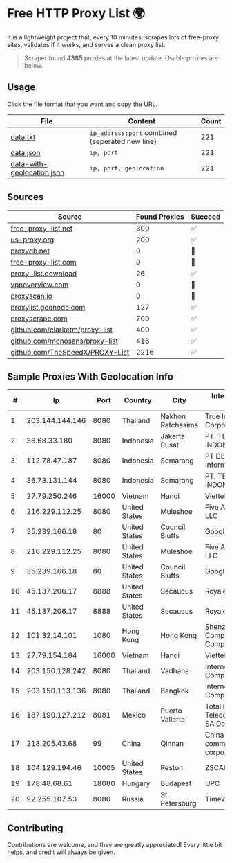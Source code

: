 
# Free HTTP Proxy List 🌍

It is a lightweight project that, every 10 minutes, scrapes lots of free-proxy sites, validates if it works, and serves a clean proxy list.


> Scraper found **4385** proxies at the latest update. Usable proxies are below.

## Usage

Click the file format that you want and copy the URL.


|File|Content|Count|
|----|-------|-----|
|[data.txt](https://raw.githubusercontent.com/themiralay/Proxy-List-World/master/data.txt)|`ip_address:port` combined (seperated new line)|221|
|[data.json](https://raw.githubusercontent.com/themiralay/Proxy-List-World/master/data.json)|`ip, port`|221|
|[data-with-geolocation.json](https://raw.githubusercontent.com/themiralay/Proxy-List-World/master/data-with-geolocation.json)|`ip, port, geolocation`|221|

## Sources

|Source|Found Proxies|Succeed|
|------|-------------|-------|
|[free-proxy-list.net](https://free-proxy-list.net)|300|✅|
|[us-proxy.org](https://www.us-proxy.org)|200|✅|
|[proxydb.net](http://proxydb.net)|0|🚫|
|[free-proxy-list.com](https://free-proxy-list.com/?page=&port=&type%5B%5D=http&type%5B%5D=https&up_time=0&search=Search)|0|🚫|
|[proxy-list.download](https://www.proxy-list.download/HTTP)|26|✅|
|[vpnoverview.com](https://vpnoverview.com/privacy/anonymous-browsing/free-proxy-servers)|0|🚫|
|[proxyscan.io](https://www.proxyscan.io)|0|🚫|
|[proxylist.geonode.com](https://proxylist.geonode.com/api/proxy-list?limit=300&page=1&sort_by=lastChecked&sort_type=desc&protocols=http,https)|127|✅|
|[proxyscrape.com](https://api.proxyscrape.com/v2/?request=displayproxies&protocol=http&timeout=10000&country=all&ssl=all&anonymity=all)|700|✅|
|[github.com/clarketm/proxy-list](https://raw.githubusercontent.com/clarketm/proxy-list/master/proxy-list-raw.txt)|400|✅|
|[github.com/monosans/proxy-list](https://raw.githubusercontent.com/monosans/proxy-list/main/proxies/http.txt)|416|✅|
|[github.com/TheSpeedX/PROXY-List](https://raw.githubusercontent.com/TheSpeedX/PROXY-List/master/http.txt)|2216|✅|


## Sample Proxies With Geolocation Info

|#|Ip|Port|Country|City|Internet Service Provider|
|-|--|----|-------|----|-------------------------|
|1|203.144.144.146|8080|Thailand|Nakhon Ratchasima|True Internet Corporation CO. Ltd.|
|2|36.68.33.180|8080|Indonesia|Jakarta Pusat|PT. TELKOM INDONESIA|
|3|112.78.47.187|8080|Indonesia|Semarang|PT DES Teknologi Informasi|
|4|36.73.131.144|8080|Indonesia|Semarang|PT. TELKOM INDONESIA|
|5|27.79.250.246|16000|Vietnam|Hanoi|Viettel Corporation|
|6|216.229.112.25|8080|United States|Muleshoe|Five Area Systems, LLC|
|7|35.239.166.18|80|United States|Council Bluffs|Google LLC|
|8|216.229.112.25|8080|United States|Muleshoe|Five Area Systems, LLC|
|9|35.239.166.18|80|United States|Council Bluffs|Google LLC|
|10|45.137.206.17|8888|United States|Secaucus|RoyaleHosting BV|
|11|45.137.206.17|8888|United States|Secaucus|RoyaleHosting BV|
|12|101.32.14.101|1080|Hong Kong|Hong Kong|Shenzhen Tencent Computer Systems Company Limited|
|13|27.79.154.184|16000|Vietnam|Hanoi|Viettel Corporation|
|14|203.150.128.242|8080|Thailand|Vadhana|Internet Thailand Company Ltd|
|15|203.150.113.136|8080|Thailand|Bangkok|Internet Thailand Company Ltd.|
|16|187.190.127.212|8081|Mexico|Puerto Vallarta|Total Play Telecomunicaciones SA De CV|
|17|218.205.43.68|99|China|Qinnan|China Mobile communications corporation|
|18|104.129.194.46|10005|United States|Reston|ZSCALER, INC.|
|19|178.48.68.61|18080|Hungary|Budapest|UPC|
|20|92.255.107.53|8080|Russia|St Petersburg|TimeWeb Ltd.|



## Contributing

Contributions are welcome, and they are greatly appreciated! Every
little bit helps, and credit will always be given.

